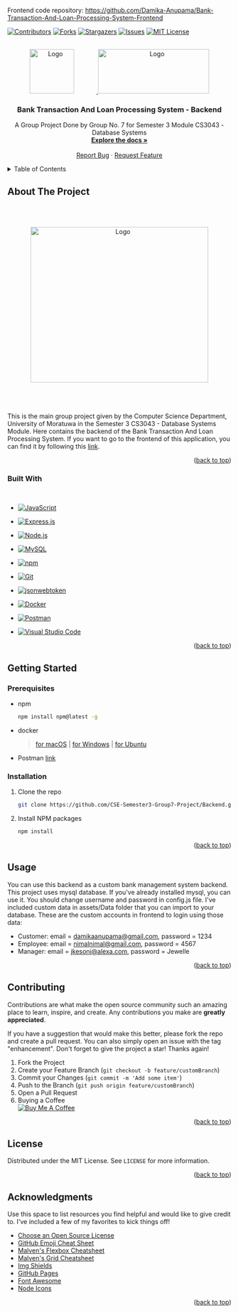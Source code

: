Frontend code repository: https://github.com/Damika-Anupama/Bank-Transaction-And-Loan-Processing-System-Frontend

<a name="readme-top"></a>

[![Contributors][contributors-shield]][contributors-url]
[![Forks][forks-shield]][forks-url]
[![Stargazers][stars-shield]][stars-url]
[![Issues][issues-shield]][issues-url]
[![MIT License][license-shield]][license-url]



<!-- PROJECT LOGO -->
<br />
<div align="center">
  <a href="https://github.com/CSE-Semester3-Group7-Project/Backend/">
    <img src="assets/uom.png" alt="Logo" width="100" height="100" style = "margin: 0 50px 0 0">
    <img src="assets/logo.png" alt="Logo" width="250" height="100" margin="0 10 0">
  </a>

  <h3 align="center">Bank Transaction And Loan Processing System - Backend</h3>

  <p align="center">
    A Group Project Done by Group No. 7 for Semester 3 Module CS3043 - Database Systems
    <br />
    <a href="https://github.com/CSE-Semester3-Group7-Project/Backend/blob/main/assets/ProjectDescription.pdf"><strong>Explore the docs »</strong></a>
    <br />
    <br />
    <a href="https://github.com/CSE-Semester3-Group7-Project/Backend/issues">Report Bug</a>
    ·
    <a href="https://github.com/CSE-Semester3-Group7-Project/Backend/pulls">Request Feature</a>
  </p>
</div>



<!-- TABLE OF CONTENTS -->
<details>
  <summary>Table of Contents</summary>
  <ol>
    <li>
      <a href="#about-the-project">About The Project</a>
      <ul>
        <li><a href="#built-with">Built With</a></li>
      </ul>
    </li>
    <li>
      <a href="#getting-started">Getting Started</a>
      <ul>
        <li><a href="#prerequisites">Prerequisites</a></li>
        <li><a href="#installation">Installation</a></li>
      </ul>
    </li>
    <li><a href="#usage">Usage</a></li>
    <li><a href="#contributing">Contributing</a></li>
    <li><a href="#license">License</a></li>
    <li><a href="#acknowledgments">Acknowledgments</a></li>
  </ol>
</details>



<!-- ABOUT THE PROJECT -->
## About The Project
<div align = center>
  <img src="assets/logo1.png" alt="Logo" width="400" height="350" style = "margin: 50px">
</div>
<br>
This is the main group project given by the Computer Science Department, University of Moratuwa in the Semester 3 CS3043 - Database Systems Module. Here contains the backend of the Bank Transaction And Loan Processing System. If you want to go to the frontend of this application, you can find it by following this <a href="https://github.com/CSE-Semester3-Group7-Project/Frontend">link</a>.

<p align="right">(<a href="#readme-top">back to top</a>)</p>



### Built With
<br>

- [![JavaScript](https://img.shields.io/badge/JavaScript-standard-brightgreen.svg?logo=javascript)](https://standardjs.com)

- [![Express.js](https://img.shields.io/badge/Express.js-4.x-brightgreen.svg?logo=node.js)](https://expressjs.com)

- [![Node.js](https://img.shields.io/badge/Node.js-14.x-brightgreen.svg?logo=node.js)](https://nodejs.org)

- [![MySQL](https://img.shields.io/badge/MySQL-8.x-brightgreen.svg?logo=mysql)](https://www.mysql.com/)

- [![npm](https://img.shields.io/badge/npm-6.x-brightgreen.svg?logo=npm)](https://www.npmjs.com/)

- [![Git](https://img.shields.io/badge/Git-2.x-brightgreen.svg?logo=git)](https://git-scm.com/)

- [![jsonwebtoken](https://img.shields.io/badge/jsonwebtoken-8.x-brightgreen.svg?logo=npm)](https://www.npmjs.com/package/jsonwebtoken)

- [![Docker](https://img.shields.io/badge/Docker-19.x-brightgreen.svg?logo=docker)](https://www.docker.com/)

- [![Postman](https://img.shields.io/badge/Postman-7.x-brightgreen.svg?logo=postman)](https://www.postman.com/)

- [![Visual Studio Code](https://img.shields.io/badge/Visual%20Studio%20Code-1.x-brightgreen.svg?logo=visual-studio-code)](https://code.visualstudio.com/)


<p align="right">(<a href="#readme-top">back to top</a>)</p>



<!-- GETTING STARTED -->
## Getting Started


### Prerequisites

* npm
  ```sh
  npm install npm@latest -g
  ```
* docker
  > <a href="https://docs.docker.com/docker-for-mac/install/">for macOS</a> |
  <a href="https://docs.docker.com/docker-for-windows/install/">for Windows</a> |
  <a href="https://docs.docker.com/engine/install/ubuntu/">for Ubuntu</a>

* Postman <a href="https://www.postman.com/">link</a>
### Installation

1. Clone the repo
   ```sh
   git clone https://github.com/CSE-Semester3-Group7-Project/Backend.git
   ```
2. Install NPM packages
   ```sh
   npm install
   ```

<p align="right">(<a href="#readme-top">back to top</a>)</p>



<!-- USAGE EXAMPLES -->
## Usage

You can use this backend as a custom bank management system backend.
This project uses mysql database. If you've already installed mysql, you can use it. You should change username and password in config.js file. I've included custom data in assets/Data folder that you can import to your database. These are the custom accounts in frontend to login using those data:
- Customer: email = damikaanupama@gmail.com, password = 1234
- Employee: email = nimalnimal@gmail.com, password = 4567
- Manager: email = jkesoni@alexa.com, password = Jewelle

<p align="right">(<a href="#readme-top">back to top</a>)</p>



<!-- CONTRIBUTING -->
## Contributing

Contributions are what make the open source community such an amazing place to learn, inspire, and create. Any contributions you make are **greatly appreciated**.

If you have a suggestion that would make this better, please fork the repo and create a pull request. You can also simply open an issue with the tag "enhancement".
Don't forget to give the project a star! Thanks again!

1. Fork the Project
2. Create your Feature Branch (`git checkout -b feature/customBranch`)
3. Commit your Changes (`git commit -m 'Add some item'`)
4. Push to the Branch (`git push origin feature/customBranch`)
5. Open a Pull Request
6. Buying a Coffee <br>
[![Buy Me A Coffee](https://img.shields.io/badge/Buy%20Me%20A%20Coffee-black?style=for-the-badge&logo=buy-me-a-coffee)](https://www.buymeacoffee.com/damiBauY)


<p align="right">(<a href="#readme-top">back to top</a>)</p>



<!-- LICENSE -->
## License

Distributed under the MIT License. See `LICENSE` for more information.

<p align="right">(<a href="#readme-top">back to top</a>)</p>

<!-- ACKNOWLEDGMENTS -->
## Acknowledgments

Use this space to list resources you find helpful and would like to give credit to. I've included a few of my favorites to kick things off!

* [Choose an Open Source License](https://choosealicense.com)
* [GitHub Emoji Cheat Sheet](https://www.webpagefx.com/tools/emoji-cheat-sheet)
* [Malven's Flexbox Cheatsheet](https://flexbox.malven.co/)
* [Malven's Grid Cheatsheet](https://grid.malven.co/)
* [Img Shields](https://shields.io)
* [GitHub Pages](https://pages.github.com)
* [Font Awesome](https://fontawesome.com)
* [Node Icons](https://Node-icons.github.io/Node-icons/search)

<p align="right">(<a href="#readme-top">back to top</a>)</p>



<!-- MARKDOWN LINKS & IMAGES -->
<!-- https://www.markdownguide.org/basic-syntax/#reference-style-links -->

[contributors-shield]: https://img.shields.io/github/contributors/CSE-Semester3-Group7-Project/Backend.svg?style=for-the-badge
[contributors-url]: https://github.com/CSE-Semester3-Group7-Project/Backend/graphs/contributors
[forks-shield]: https://img.shields.io/github/forks/CSE-Semester3-Group7-Project/Backend.svg?style=for-the-badge
[forks-url]: https://github.com/CSE-Semester3-Group7-Project/Backend/network/members
[stars-shield]: https://img.shields.io/github/stars/CSE-Semester3-Group7-Project/Backend.svg?style=for-the-badge
[stars-url]: https://github.com/CSE-Semester3-Group7-Project/Backend/stargazers
[issues-shield]: https://img.shields.io/github/issues/CSE-Semester3-Group7-Project/Backend.svg?style=for-the-badge
[issues-url]: https://github.com/CSE-Semester3-Group7-Project/Backend/issues
[license-shield]: https://img.shields.io/github/license/CSE-Semester3-Group7-Project/Backend.svg?style=for-the-badge
[license-url]: https://github.com/CSE-Semester3-Group7-Project/Backend/LICENSE
